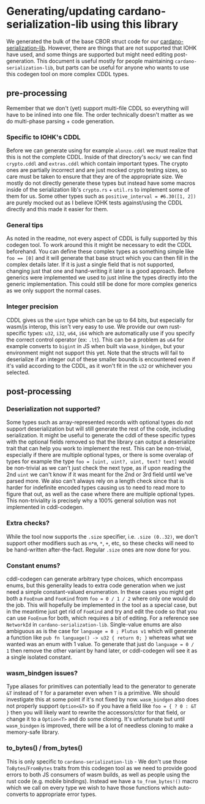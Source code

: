 # Generating/updating cardano-serialization-lib using this library

We generated the bulk of the base CBOR struct code for our [cardano-serialization-lib](https://github.com/Emurgo/cardano-serialization-lib/). However, there are things that are not supported that IOHK have used, and some things are supported but might need editing post-generation. This document is useful mostly for people maintaining `cardano-serialization-lib`, but parts can be useful for anyone who wants to use this codegen tool on more complex CDDL types.



## pre-processing


Remember that we don't (yet) support multi-file CDDL so everything will have to be inlined into one file. The order technically doesn't matter as we do multi-phase parsing + code generation.


### Specific to IOHK's CDDL

Before we can generate using for example `alonzo.cddl` we must realize that this is not the complete CDDL. Inside of that directory's `mock/` we can find `crypto.cddl` and `extras.cddl` which contain important types. The crypto ones are partially incorrect and are just mocked crypto testing sizes, so care must be taken to ensure that they are of the appropriate size. We mostly do not directly generate these types but instead have some macros inside of the serialization lib's `crypto.rs` + `util.rs` to implement some of them for us. Some other types such as `positive_interval = #6.30([1, 2])` are purely mocked out as I believe IOHK tests against/using the CDDL directly and this made it easier for them.

### General tips

As noted in the readme, not every aspect of CDDL is fully supported by this codegen tool. To work around this it might be necessary to edit the CDDL beforehand. You can define these complex types as something simple like `foo == [0]` and it will generate that base struct which you can then fill in the complex details later. If it is just a single field that is not supported, changing just that one and hand-writing it later is a good approach. Before generics were implemented we used to just inline the types directly into the generic implementation. This could still be done for more complex generics as we only support the normal cases.


### Integer precision

CDDL gives us the `uint` type which can be up to 64 bits, but especially for wasm/js interop, this isn't very easy to use. We provide our own rust-specific types: `u32`, `i32`, `u64`, `i64` which are automatically use if you specify the correct control operator (ex: `.lt`). This can be a problem as `u64` for example converts to `bigint` in JS when built via `wasm_bindgen`, but your environment might not support this yet. Note that the structs will fail to deserialize if an integer out of these smaller bounds is encountered even if it's valid according to the CDDL, as it won't fit in the `u32` or whichever you selected.



## post-processing

### Deserialization not supported?

Some types such as array-represented records with optional types do not support deserialization but will still generate the rest of the code, including serialization. It might be useful to generate the cddl of these specific types with the optional fields removed so that the library can output a deserialize trait that can help you work to implement the rest. This can be non-trivial, especially if there are multiple optional types, or there is some overalap of types for example the type `foo = [uint, uint?, uint, text? text]` would be non-trivial as we can't just check the next type, as if upon reading the 2nd `uint` we can't know if it was meant for the 2nd or 3rd field until we've parsed more. We also can't always rely on a length check since that is harder for indefinite encoded types causing us to need to read more to figure that out, as well as the case where there are multiple optional types. This non-triviality is precisely why a 100% general solution was not implemented in cddl-codegen.

### Extra checks?

While the tool now supports the `.size` specifier, i.e. `.size (0..32)`, we don't support other modifiers such as `n*m`, `*`, `+`, etc, so these checks will need to be hand-written after-the-fact. Regular `.size` ones are now done for you.

### Constant enums?

cddl-codegen can generate arbitrary type choices, which encompass enums, but this generality leads to extra code generation when we just need a simple constant-valued enumeration. In these cases you might get both a `FooEnum` and `FooKind` from `foo = 0 / 1 / 2` where only one would do the job. This will hopefully be implemented in the tool as a special case, but in the meantime just get rid of `FooKind` and try and edit the code so that you can use `FooEnum` for both, which requires a bit of editing. For a reference see `NetworkId` in `cardano-serialization-lib`. Single-value enums are also ambiguous as is the case for `language = 0 ; Plutus v1` which will generate a function like `pub fn language() -> u32 { return 0; }` whereas what we wanted was an enum with 1 value. To generate that just do `language = 0 / 1` then remove the other variant by hand later, or cddl-codegen will see it as a single isolated constant.

### wasm_bindgen issues?

Type aliases for primitives can potentially lead to the generator to generate `&T` instead of `T` for a parameter even when `T` is a primitive. We should investigate this at some point if it's not fixed by now. `wasm_bindgen` also does not properly support `Option<&T>` so if you have a field like `foo = { ? 0 : &T }` then you will likely want to rewrite the accessors/ctor for that field, or change it to a `Option<T>` and do some cloning. It's unfortunate but until `wasm_bindgen` is improved, there will be a lot of needless cloning to make a memory-safe library.

### to_bytes() / from_bytes()

This is only specific to `cardano-serialization-lib` - We don't use those `ToBytes`/`FromBytes` traits from this codegen tool as we need to provide good errors to both JS consumers of wasm builds, as well as people using the rust code (e.g. mobile bindings). Instead we have a `to_from_bytes!()` macro which we call on every type we wish to have those functions which auto-converts to appropriate error types.
